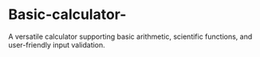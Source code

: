# Basic-calculator-
A versatile calculator supporting basic arithmetic, scientific functions, and user-friendly input validation.
